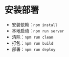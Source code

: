 # 安装部署
- 安装依赖：`npm install`
- 本地启动：`npm run server`
- 清除：`npm run clean`
- 打包：`npm run build`
- 部署：`npm run deploy`